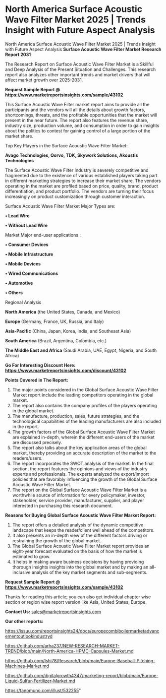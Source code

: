 # North America Surface Acoustic Wave Filter Market 2025 | Trends Insight with Future Aspect Analysis
North America Surface Acoustic Wave Filter Market 2025 | Trends Insight with Future Aspect Analysis
<strong>Surface Acoustic Wave Filter Market Research Report 2031</strong>

The Research Report on Surface Acoustic Wave Filter Market is a Skillful and Deep Analysis of the Present Situation and Challenges. This research report also analyzes other important trends and market drivers that will affect market growth over 2025-2031.

<strong>Request Sample Report @ <a href=https://www.marketreportsinsights.com/sample/43102>https://www.marketreportsinsights.com/sample/43102</a></strong>

This Surface Acoustic Wave Filter market report aims to provide all the participants and the vendors will all the details about growth factors, shortcomings, threats, and the profitable opportunities that the market will present in the near future. The report also features the revenue share, industry size, production volume, and consumption in order to gain insights about the politics to contest for gaining control of a large portion of the market share.

Top Key Players in the Surface Acoustic Wave Filter Market:

<strong>Avago Technologies, Qorvo, TDK, Skywork Solutions, Akoustis Technologies</strong>

The Surface Acoustic Wave Filter Industry is severely competitive and fragmented due to the existence of various established players taking part in different marketing strategies to increase their market share. The vendors operating in the market are profiled based on price, quality, brand, product differentiation, and product portfolio. The vendors are turning their focus increasingly on product customization through customer interaction.

Surface Acoustic Wave Filter Market Major Types are:

<strong>•  Lead Wire

•  Without Lead Wire</strong>

Market Major end-user applications :

<strong>•  Consumer Devices

•  Mobile Infrastructure

•  Mobile Devices

•  Wired Communications

•  Automotive

•  Others</strong>

Regional Analysis

</u><strong><b>North America</b></strong> (the United States, Canada, and Mexico)

<strong><b>Europe </b></strong>(Germany, France, UK, Russia, and Italy)

<strong><b>Asia-Pacific</b></strong> (China, Japan, Korea, India, and Southeast Asia)

<strong><b>South America</b></strong> (Brazil, Argentina, Colombia, etc.)

<strong><b>The Middle East and Africa</b></strong> (Saudi Arabia, UAE, Egypt, Nigeria, and South Africa)

<strong>Go For Interesting Discount Here: <a href=https://www.marketreportsinsights.com/discount/43102>https://www.marketreportsinsights.com/discount/43102</a></strong>

<strong>Points Covered in The Report:</strong>
<ol>
  <li>The major points considered in the Global Surface Acoustic Wave Filter Market report include the leading competitors operating in the global market.</li>
  <li>The report also contains the company profiles of the players operating in the global market.</li>
  <li>The manufacture, production, sales, future strategies, and the technological capabilities of the leading manufacturers are also included in the report.</li>
  <li>The growth factors of the Global Surface Acoustic Wave Filter Market are explained in-depth, wherein the different end-users of the market are discussed precisely.</li>
  <li>The report also talks about the key application areas of the global market, thereby providing an accurate description of the market to the readers/users.</li>
  <li>The report incorporates the SWOT analysis of the market. In the final section, the report features the opinions and views of the industry experts and professionals. The experts analyzed the export/import policies that are favorably influencing the growth of the Global Surface Acoustic Wave Filter Market.</li>
  <li>The report on the Global Surface Acoustic Wave Filter Market is a worthwhile source of information for every policymaker, investor, stakeholder, service provider, manufacturer, supplier, and player interested in purchasing this research document.</li>
</ol>
<strong>Reasons for Buying Global Surface Acoustic Wave Filter Market Report:</strong>

<ol>
  <li>The report offers a detailed analysis of the dynamic competitive landscape that keeps the reader/client well ahead of the competitors.</li>
  <li>It also presents an in-depth view of the different factors driving or restraining the growth of the global market.</li>
  <li>The Global Surface Acoustic Wave Filter Market report provides an eight-year forecast evaluated on the basis of how the market is estimated to grow.</li>
  <li>It helps in making aware business decisions by having providing thorough insights insights into the global market and by making an all-inclusive analysis of the key market segments and sub-segments.</li>
</ol>
<strong>Request Sample Report @ <a href=https://www.marketreportsinsights.com/sample/43102>https://www.marketreportsinsights.com/sample/43102</a></strong>


Thanks for reading this article; you can also get individual chapter wise section or region wise report version like Asia, United States, Europe.

<strong>Contact Us:</strong>
sales@marketreportsinsights.com

<strong>Our other reports:</strong>

<a href=https://issuu.com/reportsinsights24/docs/europecombiboilermarketadvancementoutlookindustryd>https://issuu.com/reportsinsights24/docs/europecombiboilermarketadvancementoutlookindustryd</a>

<a href=https://github.com/arha237/NEW-RESEARCH-MARKET-TREND/blob/main/North-America-HPMC-Capsules-Market.md>https://github.com/arha237/NEW-RESEARCH-MARKET-TREND/blob/main/North-America-HPMC-Capsules-Market.md</a>

<a href=https://github.com/Ishi78/Research/blob/main/Europe-Baseball-Pitching-Machines-Market.md>https://github.com/Ishi78/Research/blob/main/Europe-Baseball-Pitching-Machines-Market.md</a>

<a href=https://github.com/digitalgrowth4347/marketing-report/blob/main/Europe-Liquid-Sulfur-Fertilizer-Market.md>https://github.com/digitalgrowth4347/marketing-report/blob/main/Europe-Liquid-Sulfur-Fertilizer-Market.md</a>

<a href=https://tanomuno.com/illust/532255>https://tanomuno.com/illust/532255</a>"
